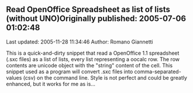 ## Read OpenOffice Spreadsheet as list of lists (without UNO)Originally published: 2005-07-06 01:02:48 
Last updated: 2005-11-28 11:34:46 
Author: Romano Giannetti 
 
This is a quick-and-dirty snippet that read a OpenOffice 1.1 spreadsheet (.sxc files) as a list of lists, every list representing a oocalc row. The row contents are unicode object with the "string" content of the cell. This snippet used as a program will convert .sxc files into comma-separated-values (csv) on the command line. Style is not perfect and could be greatly enhanced, but it works for me as is...